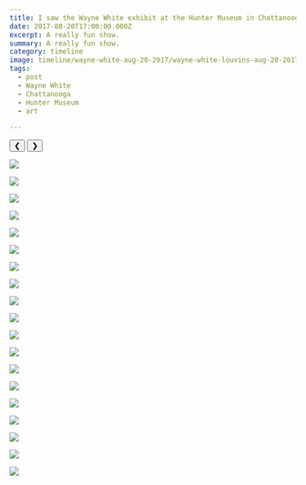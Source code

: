 ```yaml
---
title: I saw the Wayne White exhibit at the Hunter Museum in Chattanooga.
date: 2017-08-20T17:00:00.000Z
excerpt: A really fun show.
summary: A really fun show.
category: timeline
image: timeline/wayne-white-aug-20-2017/wayne-white-louvins-aug-20-2017.jpg
tags:
  - post
  - Wayne White
  - Chattanooga
  - Hunter Museum
  - art

---
```


<div id="viewport">
    <button id="buttonPrevious">&#10094;</button>
    <button id="buttonNext">&#10095;</button>

![](/static/img/timeline/wayne-white-aug-20-2017/wayne-white-louvins-aug-20-2017.jpg "") 

![](/static/img/timeline/wayne-white-aug-20-2017/wayne-white-broomhead-aug-20-2017.jpg "")

![](/static/img/timeline/wayne-white-aug-20-2017/wayne-white-cutout-aug-20-2017.jpg "")

![](/static/img/timeline/wayne-white-aug-20-2017/wayne-white-fluorescent-aug-20-2017.jpg "")

![](/static/img/timeline/wayne-white-aug-20-2017/wayne-white-hillbilly-head-aug-20-2017.jpg "")

![](/static/img/timeline/wayne-white-aug-20-2017/wayne-white-lbj-aug-20-2017.jpg "")

![](/static/img/timeline/wayne-white-aug-20-2017/wayne-white-misscar-aug-20-2017.jpg "")

![](/static/img/timeline/wayne-white-aug-20-2017/wayne-white-model-aug-20-2017.jpg "")

![](/static/img/timeline/wayne-white-aug-20-2017/wayne-white-stacedltrmodel-aug-20-2017.jpg "")

![](/static/img/timeline/wayne-white-aug-20-2017/wayne-white-wall-aug-20-2017.jpg "")

![](/static/img/timeline/wayne-white-aug-20-2017/wayne-white-wall2-aug-20-2017.jpg "")

![](/static/img/timeline/wayne-white-aug-20-2017/wayne-white-wallart-aug-20-2017.jpg "")

![](/static/img/timeline/wayne-white-aug-20-2017/wayne-white-watercolor-aug-20-2017.jpg "")

![](/static/img/timeline/wayne-white-aug-20-2017/wayne-white-zines-aug-20-2017.jpg "") 

![](/static/img/timeline/wayne-white-aug-20-2017/wayne-white-5-aug-20-2017.jpg "") 

![](/static/img/timeline/wayne-white-aug-20-2017/wayne-white-6-aug-20-2017.jpg "") 

![](/static/img/timeline/wayne-white-aug-20-2017/wayne-white-7-aug-20-2017.jpg "") 

![](/static/img/timeline/wayne-white-aug-20-2017/wayne-white-8-aug-20-2017.jpg "") 

![](/static/img/timeline/wayne-white-aug-20-2017/wayne-white-9-aug-20-2017.jpg "") 

</div>
<div id="caption"></div>